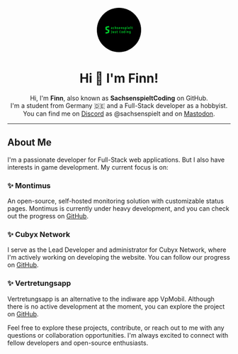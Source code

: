 <p align="center">
  <img src="final.jpg" alt="Profile Picture" width="100" style="border-radius: 50%;">
</p>

<div align="center">
  <h1>Hi 👋 I'm Finn!</h1>
</div>

<p align="center">Hi, I'm <b>Finn</b>, also known as <b>SachsenspieltCoding</b> on GitHub. <br /> I'm a student from Germany 🇩🇪 and a Full-Stack developer as a hobbyist. <br /> You can find me on <a href="https://discord.com/">Discord</a> as @sachsenspielt and on <a href="https://dresden.network/@sachsenspielt">Mastodon</a>.</p>

---

## About Me

I'm a passionate developer for Full-Stack web applications. But I also have interests in game development. My current focus is on:

### ✨ Montimus
An open-source, self-hosted monitoring solution with customizable status pages. Montimus is currently under heavy development, and you can check out the progress on [GitHub](https://github.com/SachsenspieltCoding/montimus/).

### ✨ Cubyx Network
I serve as the Lead Developer and administrator for Cubyx Network, where I'm actively working on developing the website. You can follow our progress on [GitHub](https://github.com/Cubyx-Network/website).

### ✨ Vertretungsapp
Vertretungsapp is an alternative to the indiware app VpMobil. Although there is no active development at the moment, you can explore the project on [GitHub](https://github.com/Vertretungsapp/).

Feel free to explore these projects, contribute, or reach out to me with any questions or collaboration opportunities. I'm always excited to connect with fellow developers and open-source enthusiasts.
